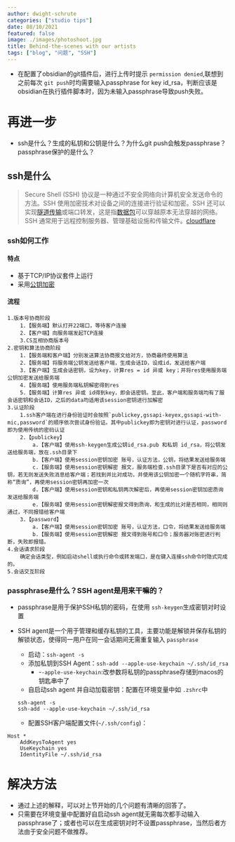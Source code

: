 ```yaml
---
author: dwight-schrute
categories: ["studio tips"]
date: 08/10/2021
featured: false
image: ./images/photoshoot.jpg
title: Behind-the-scenes with our artists
tags: ["blog", "问题", "SSH"]
---
```

* 在配置了obsidian的git插件后，进行上传时提示 ``permission denied``,联想到之前每次 ``git push``时均需要输入passphrase for key id_rsa，判断应该是obsidian在执行插件脚本时，因为未输入passphrase导致push失败。

# 再进一步

* ssh是什么？生成的私钥和公钥是什么？为什么git push会触发passphrase？passphrase保护的是什么？

## ssh是什么

> Secure Shell (SSH) 协议是一种通过不安全网络向计算机安全发送命令的方法。SSH 使用加密技术对设备之间的连接进行验证和加密。SSH 还可以实现[隧道传输](https://www.cloudflare.com/learning/network-layer/what-is-tunneling/)或端口转发，这是指[数据包](https://www.cloudflare.com/learning/network-layer/what-is-a-packet/)可以穿越原本无法穿越的网络。 SSH 通常用于远程控制服务器、管理基础设施和传输文件。[cloudflare](https://www.cloudflare.com/zh-cn/learning/access-management/what-is-ssh/)

### ssh如何工作

#### 特点

* 基于TCP/IP协议套件上运行
* 采用[公钥加密](https://www.cloudflare.com/learning/ssl/how-does-public-key-encryption-work/)

#### 流程

    1.版本号协商阶段
		1.【服务端】默认打开22端口，等待客户连接
		2.【客户端】向服务端发起TCP连接
		3.CS互相协商版本号
	2.密钥和算法协商阶段
		1.【服务端和客户端】分别发送算法协商报文给对方，协商最终使用算法
		2.【服务端】将服务端公钥发送给客户端，生成会话ID，设成id，发送给客户端
		3.【客户端】生成会话密钥，设为key，计算res = id 异或 key；并将res使用服务端公钥加密发送给服务端
		4.【服务端】使用服务端私钥解密得到res
		5.【服务端】计算res 异或 id得到key，即会话密钥。至此，客户端和服务端均有了服会话密钥和会话ID，之后的data均适用该session密钥进行加解密
	3.认证阶段
		1.ssh客户端在进行身份验证时会按照`publickey,gssapi-keyex,gssapi-with-mic,password`的顺序依次尝试身份验证。其中publickey即为密钥对进行认证，password即为使用传统的密码认证
		2.【publickey】
			a.【客户端】使用ssh-keygen生成公钥id_rsa.pub 和私钥 id_rsa，将公钥发送给服务端，放在.ssh目录下
			b.【客户端】使用session密钥加密 账号，认证方法，公钥，将结果发送给服务端
			c.【服务端】使用session密钥解密 报文，服务端检查.ssh目录下是否有对应的公钥，若无则发送失败消息给客户端；若找到并比对成功，并使用该公钥加密一个随机字符串，简称“质询”，再使用session密钥再加密一次
			d.【客户端】使用session密钥和私钥两次解密后，再使用session密钥加密质询发送给服务端
			e.【服务端】使用session密钥解密报文得到质询，和生成的比对是否相同，相同则通过，不同报错给客户端
		3.【password】
			a.【客户端】使用session密钥加密 账号，认证方法，口令，将结果发送给服务端
			b.【服务端】使用session密钥解密 报文得到账号和口令；服务器对账密进行判断，失败即报错。
	4.会话请求阶段
		确定会话类型，例如启动shell或执行命令或转发端口，是在键入连接ssh命令时隐式完成的。
	5.会话交互阶段

### passphrase是什么？SSH agent是用来干嘛的？

* passphrase是用于保护SSH私钥的密码，在使用 `ssh-keygen`生成密钥对时设置
* SSH agent是一个用于管理和缓存私钥的工具，主要功能是解锁并保存私钥的解锁状态，使得同一用户在同一会话期间无需重复输入 `passphrase`

  * 启动：`ssh-agent -s`
  * 添加私钥到SSH Agent：`ssh-add --apple-use-keychain ~/.ssh/id_rsa`
    * -`-apple-use-keychain`:改参数将私钥的passphrase存储到macos的钥匙串中了
  * 自启动ssh agent 并自动加载密钥：配置在环境变量中如 `.zshrc`中

  ```shell
  ssh-agent -s
  ssh-add --apple-use-keychain ~/.ssh/id_rsa
  ```

  * 配置SSH客户端配置文件(`~/.ssh/config`)：

```shell
Host *
    AddKeysToAgent yes
    UseKeychain yes
    IdentityFile ~/.ssh/id_rsa
```

# 解决方法

* 通过上述的解释，可以对上节开始的几个问题有清晰的回答了。
* 只需要在环境变量中配置好自启动ssh agent就无需每次都手动输入passphrase了；或者也可以在生成密钥对时不设置passphrase，当然后者方法由于安全问题不做推荐。
